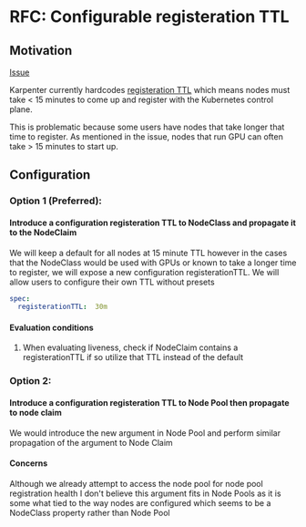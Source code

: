 # RFC: Configurable registeration TTL

## Motivation

[Issue](https://github.com/kubernetes-sigs/karpenter/issues/357)

Karpenter currently hardcodes [registeration TTL](https://github.com/kubernetes-sigs/karpenter/blob/main/pkg/controllers/nodeclaim/lifecycle/liveness.go#L44) which means nodes must take < 15 minutes to come up and register with the Kubernetes control plane.

This is problematic because some users have nodes that take longer that time to register. As mentioned in the issue, nodes that run GPU can often take > 15 minutes to start up. 


## Configuration
### Option 1 (Preferred):
#### Introduce a configuration registeration TTL to NodeClass and propagate it to the NodeClaim

We will keep a default for all nodes at 15 minute TTL however in the cases that the NodeClass would be used with GPUs or known to take a longer time to register, we will expose a new configuration registerationTTL. We will allow users to configure their own TTL without presets

```yaml
spec:
  registerationTTL:  30m
```

#### Evaluation conditions 

1. When evaluating liveness, check if NodeClaim contains a registerationTTL if so utilize that TTL instead of the default

### Option 2:
#### Introduce a configuration registeration TTL to Node Pool then propagate to node claim

We would introduce the new argument in Node Pool and perform similar propagation of the argument to Node Claim

#### Concerns

Although we already attempt to access the node pool for node pool registration health I don't believe this argument fits in Node Pools as it is some what tied to the way nodes are configured 
which seems to be a NodeClass property rather than Node Pool
